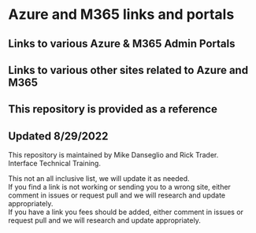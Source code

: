 # Azure and M365 links and portals

## Links to various Azure & M365 Admin Portals<br>
## Links to various other sites related to Azure and M365
 
## This repository is provided as a reference
## Updated 8/29/2022

This repository is maintained by Mike Danseglio and Rick Trader.<br>
Interface Technical Training.<br>

This not an all inclusive list, we will update it as needed. <br>
If you find a link is not working or sending you to a wrong site, either comment in issues or request pull and we will research and update appropriately. <br>
If you have a link you fees should be added, either comment in issues or request pull and we will research and update appropriately.
